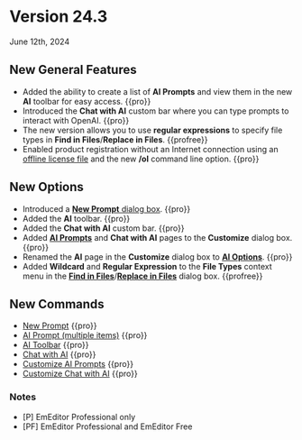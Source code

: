 # Version 24.3

June 12th, 2024

## New General Features

- Added the ability to create a list of **AI Prompts** and view them in the new **AI** toolbar for easy access. {{pro}}
- Introduced the **Chat with AI** custom bar where you can type prompts to interact with OpenAI. {{pro}}
- The new version allows you to use **regular expressions** to specify file types in **Find in Files**/**Replace in Files**. {{profree}}
- Enabled product registration without an Internet connection using an [offline license file](../howto/offline_registration/index) and the new **/ol** command line option. {{pro}}

## New Options

- Introduced a [**New Prompt** dialog box](../dlg/new_prompt/index). {{pro}}
- Added the **AI** toolbar. {{pro}}
- Added the **Chat with AI** custom bar. {{pro}}
- Added [**AI Prompts**](../dlg/customize/ai_list/index) and **Chat with AI** pages to the **Customize** dialog box. {{pro}}
- Renamed the **AI** page in the **Customize** dialog box to [**AI Options**](../dlg/customize/ai/index). {{pro}}
- Added **Wildcard** and **Regular Expression** to the **File Types** context menu in the [**Find in Files**](../dlg/find_in_files/index)/[**Replace in Files**](../dlg/replace_in_files/index) dialog box. {{profree}}

## New Commands

- [New Prompt](../cmd/ai/new_prompt) {{pro}}
- [AI Prompt (multiple items)](../cmd/ai/ai_item1) {{pro}}
- [AI Toolbar](../cmd/ai/show_ai_bar) {{pro}}
- [Chat with AI](../cmd/ai/view_chat_ai) {{pro}}
- [Customize AI Prompts](../cmd/ai/customize_ai_list) {{pro}}
- [Customize Chat with AI](../cmd/ai/customize_chat_ai) {{pro}}

### Notes

- \[P\] EmEditor Professional only
- \[PF\] EmEditor Professional and EmEditor Free
